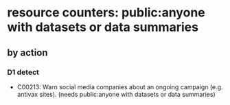 # resource counters: public:anyone with datasets or data summaries

## by action


### D1 detect
* C00213: Warn social media companies about an ongoing campaign (e.g. antivax sites).  (needs public:anyone with datasets or data summaries)
